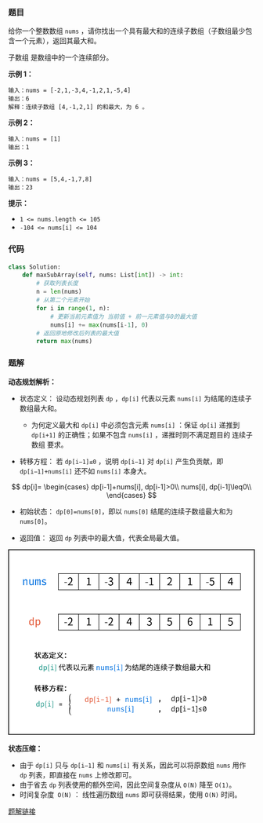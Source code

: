 ### 题目

给你一个整数数组 `nums` ，请你找出一个具有最大和的连续子数组（子数组最少包含一个元素），返回其最大和。

子数组 是数组中的一个连续部分。

**示例 1：**

```
输入：nums = [-2,1,-3,4,-1,2,1,-5,4]
输出：6
解释：连续子数组 [4,-1,2,1] 的和最大，为 6 。
```

**示例 2：**

```
输入：nums = [1]
输出：1
```

**示例 3：**

```
输入：nums = [5,4,-1,7,8]
输出：23
``` 

**提示：**

- `1 <= nums.length <= 105`
- `-104 <= nums[i] <= 104`

### 代码

```python
class Solution:
    def maxSubArray(self, nums: List[int]) -> int:
        # 获取列表长度
        n = len(nums)
        # 从第二个元素开始
        for i in range(1, n):
            # 更新当前元素值为 当前值 + 前一元素值与0的最大值
            nums[i] += max(nums[i-1], 0)
        # 返回原地修改后列表的最大值
        return max(nums)
```

### 题解

**动态规划解析：**
- 状态定义： 设动态规划列表 `dp` ，`dp[i]` 代表以元素 `nums[i]` 为结尾的连续子数组最大和。

    - 为何定义最大和 `dp[i]` 中必须包含元素 `nums[i]` ：保证 `dp[i]` 递推到 `dp[i+1]` 的正确性；如果不包含 `nums[i]` ，递推时则不满足题目的 连续子数组 要求。
- 转移方程： 若 `dp[i−1]≤0` ，说明 `dp[i−1]` 对 `dp[i]` 产生负贡献，即 `dp[i−1]+nums[i]` 还不如 `nums[i]` 本身大。

$$
dp[i]=
\begin{cases}
dp[i-1]+nums[i], dp[i-1]>0\\
nums[i], dp[i-1]\leq0\\
\end{cases}
$$
 
- 初始状态： `dp[0]=nums[0]`，即以 `nums[0]` 结尾的连续子数组最大和为 `nums[0]`。

- 返回值： 返回 `dp` 列表中的最大值，代表全局最大值。

![题解](./images/53-1.png)

**状态压缩：**
- 由于 `dp[i]` 只与 `dp[i−1]` 和 `nums[i]` 有关系，因此可以将原数组 `nums` 用作 `dp` 列表，即直接在 `nums` 上修改即可。
- 由于省去 `dp` 列表使用的额外空间，因此空间复杂度从 `O(N)` 降至 `O(1)`。
- 时间复杂度` O(N)` ： 线性遍历数组 `nums` 即可获得结果，使用 `O(N)` 时间。


[题解链接](https://leetcode.cn/problems/maximum-subarray/solutions/2361770/53-zui-da-zi-shu-zu-he-dong-tai-gui-hua-bvkq9/)
